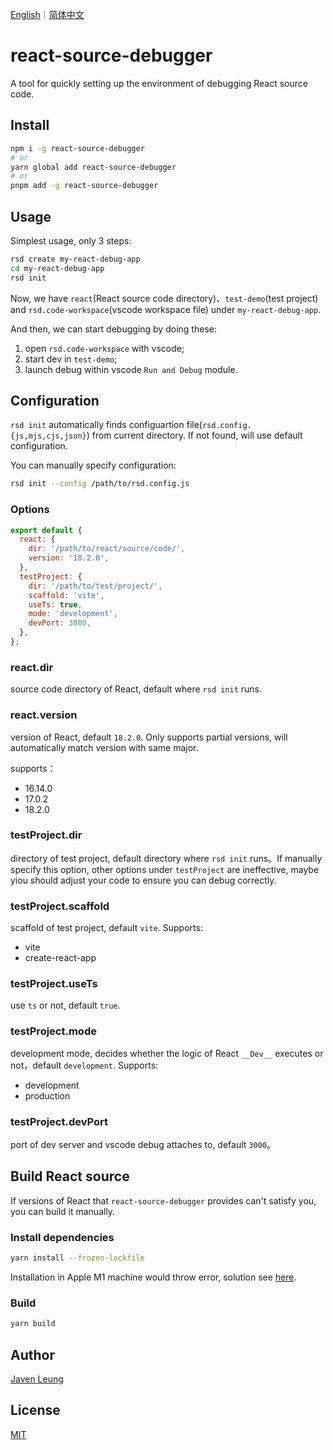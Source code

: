 <a href="README.md">English</a>｜<a href="README.zh_CN.md">简体中文</a>

# react-source-debugger

A tool for quickly setting up the environment of debugging React source code.

## Install

```sh
npm i -g react-source-debugger
# or
yarn global add react-source-debugger
# or
pnpm add -g react-source-debugger
```

## Usage

Simplest usage, only 3 steps:

```sh
rsd create my-react-debug-app
cd my-react-debug-app
rsd init
```

Now, we have `react`(React source code directory)、`test-demo`(test project) and `rsd.code-workspace`(vscode workspace file) under `my-react-debug-app`.

And then, we can start debugging by doing these:

1. open `rsd.code-workspace` with vscode;
2. start dev in `test-demo`;
3. launch debug within vscode `Run and Debug` module.

## Configuration

`rsd init` automatically finds configuartion file(`rsd.config.{js,mjs,cjs,json}`) from current directory. If not found, will use default configuration.

You can manually specify configuration:

```sh
rsd init --config /path/to/rsd.config.js
```

### Options

```js
export default {
  react: {
    dir: '/path/to/react/source/code/',
    version: '18.2.0',
  },
  testProject: {
    dir: '/path/to/test/project/',
    scaffold: 'vite',
    useTs: true,
    mode: 'development',
    devPort: 3000,
  },
};
```

### react.dir

source code directory of React, default where `rsd init` runs.

### react.version

version of React, default `18.2.0`. Only supports partial versions, will automatically match version with same major.

supports：

- 16.14.0
- 17.0.2
- 18.2.0

### testProject.dir

directory of test project, default directory where `rsd init` runs。If manually specify this option, other options under `testProject` are ineffective, maybe yiou should adjust your code to ensure you can debug correctly.

### testProject.scaffold

scaffold of test project, default `vite`. Supports:

- vite
- create-react-app

### testProject.useTs

use `ts` or not, default `true`.

### testProject.mode

development mode, decides whether the logic of React `__Dev__` executes or not，default `development`. Supports:

- development
- production

### testProject.devPort

port of dev server and vscode debug attaches to, default `3000`。

## Build React source

If versions of React that `react-source-debugger` provides can't satisfy you, you can build it manually.

### Install dependencies

```sh
yarn install --frozen-lockfile
```

Installation in Apple M1 machine would throw error, solution see [here](https://github.com/imagemin/optipng-bin/issues/118#issuecomment-1019838562).

### Build

```sh
yarn build
```

## Author

[Javen Leung](https://github.com/avennn)

## License

[MIT](./LICENSE)
